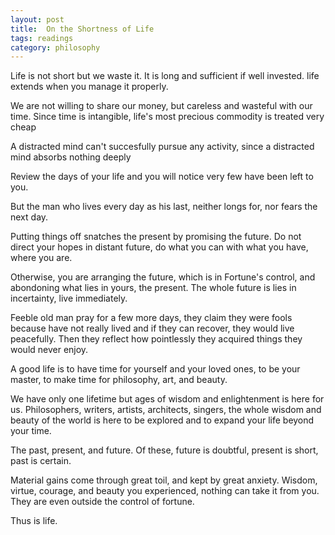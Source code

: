 ```yaml
---
layout: post
title:  On the Shortness of Life
tags: readings
category: philosophy 
--- 
```



Life is not short but we waste it. It is long and sufficient if well invested. life extends when you manage it properly. 

We are not willing to share our money, but careless and wasteful with our time. Since time is intangible, life's most precious commodity is treated very cheap 

A distracted mind can't succesfully pursue any activity, since a distracted mind absorbs nothing deeply 

Review the days of your life and you will notice very few have been left to you.

But the man who lives every day as his last, neither longs for, nor fears the next day. 

Putting things off snatches the present by promising the future. Do not direct your hopes in distant future, do what you can with what you have, where you are. 

Otherwise, you are arranging the future, which is in Fortune's control, and abondoning what lies in yours, the present. The whole future is lies in incertainty, live immediately. 

Feeble old man pray for a few more days, they claim they were fools because have not really lived and if they can recover, they would live peacefully. Then they reflect how pointlessly they acquired things they would never enjoy. 

A good life is to have time for yourself and your loved ones, to be your master, to make time for philosophy, art, and beauty. 

We have only one lifetime but ages of wisdom and enlightenment is here for us. Philosophers, writers, artists, architects, singers, the whole wisdom and beauty of the world is here to be explored and to expand your life beyond your time. 

The past, present, and future. Of these, future is doubtful, present is short, past is certain. 

Material gains come through great toil, and kept by great anxiety. Wisdom, virtue, courage, and beauty you experienced, nothing can take it from you. They are even outside the control of fortune. 

Thus is life. 
